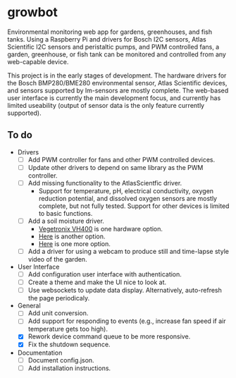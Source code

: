 # growbot
Environmental monitoring web app for gardens, greenhouses, and fish tanks. Using a
Raspberry Pi and drivers for Bosch I2C sensors, Atlas Scientific I2C sensors and
peristaltic pumps, and PWM controlled fans, a garden, greenhouse, or fish tank can
be monitored and controlled from any web-capable device.

This project is in the early stages of development. The hardware drivers for the
Bosch BMP280/BME280 environmental sensor, Atlas Scientific devices, and sensors
supported by lm-sensors are mostly complete. The web-based user interface is
currently the main development focus, and currently has limited useability (output
of sensor data is the only feature currently supported).

## To do
* Drivers
    - [ ] Add PWM controller for fans and other PWM controlled devices.
    - [ ] Update other drivers to depend on same library as the PWM controller.
    - [ ] Add missing functionality to the AtlasScientfic driver.
        * Support for temperature, pH, electrical conductivity, oxygen reduction
          potential, and dissolved oxygen sensors are mostly complete, but not
          fully tested. Support for other devices is limited to basic functions.
    - [ ] Add a soil moisture driver.
        * [Vegetronix VH400](https://www.vegetronix.com/Products/VH400/) is one
          hardware option.
        * [Here](https://www.instructables.com/Soil-Moisture-Sensor-Raspberry-Pi/)
          is another option.
        * [Here](https://www.adafruit.com/product/4026) is one more option.
    - [ ] Add a driver for using a webcam to produce still and time-lapse style
          video of the garden.
* User Interface
    - [ ] Add configuration user interface with authentication.
    - [ ] Create a theme and make the UI nice to look at.
    - [ ] Use websockets to update data display. Alternatively, auto-refresh the
          page periodicaly.
* General
    - [ ] Add unit conversion.
    - [ ] Add support for responding to events (e.g., increase fan speed if air
      temperature gets too high).
    - [X] Rework device command queue to be more responsive.
    - [X] Fix the shutdown sequence.
* Documentation
    - [ ] Document config.json.
    - [ ] Add installation instructions.
